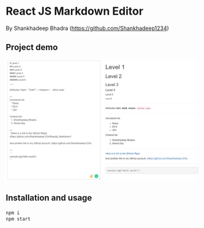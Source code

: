 # React JS Markdown Editor

By Shankhadeep Bhadra (https://github.com/Shankhadeep1234)

## Project demo

![picture](image/Screenshot.png)

## Installation and usage

```
npm i
npm start
```
